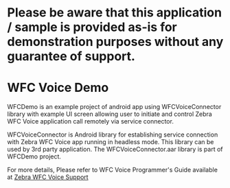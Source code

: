 # Please be aware that this application / sample is provided as-is for demonstration purposes without any guarantee of support.

# WFC Voice Demo
WFCDemo is an example project of android app using WFCVoiceConnector library with example UI screen allowing user to initiate and control Zebra WFC Voice application call remotely via service connector.

WFCVoiceConnector is Android library for establishing service connection with Zebra WFC Voice app running in headless mode. This library can be used by 3rd party application. 
The WFCVoiceConnector.aar library is part of WFCDemo project.

For more details, Please refer to WFC Voice Programmer's Guide available at [Zebra WFC Voice Support](https://www.zebra.com/us/en/support-downloads/software/productivity-apps/voice-client.html)
